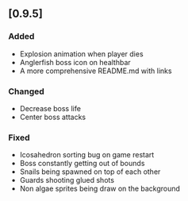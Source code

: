 ## [0.9.5]
### Added
- Explosion animation when player dies
- Anglerfish boss icon on healthbar
- A more comprehensive README.md with links

### Changed
- Decrease boss life
- Center boss attacks

### Fixed
- Icosahedron sorting bug on game restart
- Boss constantly getting out of bounds
- Snails being spawned on top of each other
- Guards shooting glued shots
- Non algae sprites being draw on the background

